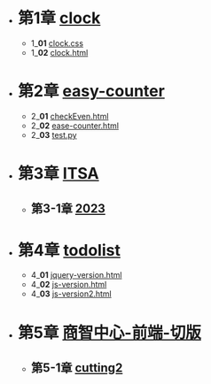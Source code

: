 - # 第1章 [clock](clock)
    - 1_**01** [clock.css](clock/clock.css)
    - 1_**02** [clock.html](clock/clock.html)
- # 第2章 [easy-counter](easy-counter)
    - 2_**01** [checkEven.html](easy-counter/checkEven.html)
    - 2_**02** [ease-counter.html](easy-counter/ease-counter.html)
    - 2_**03** [test.py](easy-counter/test.py)
- # 第3章 [ITSA](ITSA)
    - ## 第3-1章 [2023](ITSA/2023)
- # 第4章 [todolist](todolist)
    - 4_**01** [jquery-version.html](todolist/jquery-version.html)
    - 4_**02** [js-version.html](todolist/js-version.html)
    - 4_**03** [js-version2.html](todolist/js-version2.html)
- # 第5章 [商智中心-前端-切版](商智中心-前端-切版)
    - ## 第5-1章 [cutting2](商智中心-前端-切版/cutting2)

